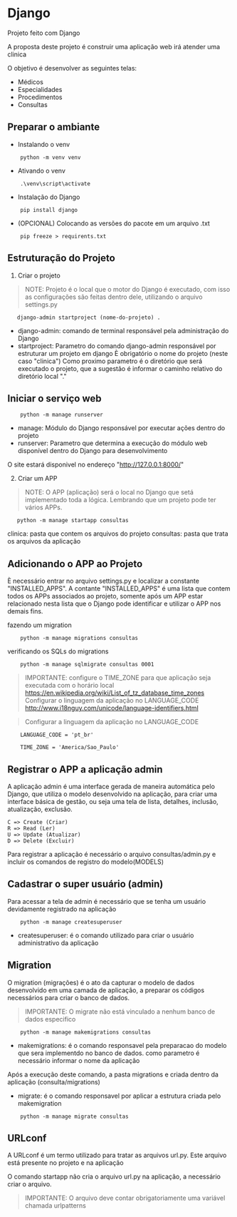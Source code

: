# Django
Projeto feito com Django

A proposta deste projeto é construir uma aplicação web irá atender uma clinica

O objetivo é desenvolver as seguintes telas:

- Médicos
- Especialidades
- Procedimentos
- Consultas

## Preparar o ambiante
- Instalando o venv
```
    python -m venv venv
```

- Ativando o venv
```
    .\venv\script\activate
```

- Instalação do Django
```
    pip install django
```

- (OPCIONAL) Colocando as versões do pacote em um arquivo .txt
```
    pip freeze > requirents.txt
```

## Estruturação do Projeto
1. Criar o projeto
> NOTE: Projeto é o local que o motor do Django é executado, com isso as configurações são feitas dentro dele, utilizando o arquivo settings.py

```
   django-admin startproject (nome-do-projeto) .
```

- django-admin: comando de terminal responsável pela administração do Django
- startproject: Parametro do comando django-admin responsável por estruturar um projeto em django
    È obrigatório o nome do projeto (neste caso "clinica")
    Como proximo parametro é o diretório que será executado o projeto, que a sugestão é informar o caminho relativo do diretório local "."

## Iniciar o serviço web
```
    python -m manage runserver
```

- manage: Módulo do Django responsável por executar ações dentro do projeto
- runserver: Parametro que determina a execução do módulo web disponível dentro do Django para desenvolvimento

O site estará disponivel no endereço "http://127.0.0.1:8000/"

2. Criar um APP
> NOTE: O APP (aplicação) será o local no Django que setá implementado toda a lógica. Lembrando que um projeto pode ter vários APPs.

```
   python -m manage startapp consultas
```

clinica: pasta que contem os arquivos do projeto
consultas: pasta que trata os arquivos da aplicação

## Adicionando o APP ao Projeto
È necessário entrar no arquivo settings.py e localizar a constante "INSTALLED_APPS".
A contante "INSTALLED_APPS" é uma lista que contem todos os APPs associados ao projeto, somente após um APP estar relacionado nesta lista que o Django pode identificar e utilizar o APP nos demais fins.

fazendo um migration

```
    python -m manage migrations consultas
```

verificando os SQLs do migrations

```
    python -m manage sqlmigrate consultas 0001
```

> IMPORTANTE: configure o TIME_ZONE para que aplicação seja executada com o horário local
> https://en.wikipedia.org/wiki/List_of_tz_database_time_zones
> Configurar o linguagem da aplicação no LANGUAGE_CODE
> http://www.i18nguy.com/unicode/language-identifiers.html

> Configurar a linguagem da aplicação no LANGUAGE_CODE

```
    LANGUAGE_CODE = 'pt_br'

    TIME_ZONE = 'America/Sao_Paulo'
```

## Registrar o APP a aplicação admin
A aplicação admin é uma interface gerada de maneira automática pelo Django, que utiliza o modelo desenvolvido na aplicação, para criar uma interface básica de gestão, ou seja uma tela de lista, detalhes, inclusão, atualização, exclusão.

```
C => Create (Criar)
R => Read (Ler)
U => Update (Atualizar)
D => Delete (Excluir)
```

Para registrar a aplicação é necessário o arquivo consultas/admin.py e incluir os comandos de registro do modelo(MODELS)

## Cadastrar o super usuário (admin)
Para acessar a tela de admin é necessário que se tenha um usuário devidamente registrado na aplicação

```
    python -m manage createsuperuser 
```

- createsuperuser: é o comando utilizado para criar o usuário administrativo da aplicação

## Migration
O migration (migrações) é o ato da capturar o modelo de dados desenvolvido em uma camada de aplicação, a preparar os códigos necessários para criar o banco de dados.

> IMPORTANTE: O migrate não está vinculado a nenhum banco de dados especifico

```
    python -m manage makemigrations consultas
```

- makemigrations: é o comando responsavel pela preparacao do modelo que sera implementdo no banco de dados.
    como parametro é necessário informar o nome da aplicação

Após a execução deste comando, a pasta migrations e criada dentro da aplicação (consulta/migrations)

- migrate: é o comando responsavel por aplicar a estrutura criada pelo makemigration

```
    python -m manage migrate consultas
```
## URLconf
A URLconf é um termo utilizado para tratar as arquivos url.py. Este arquivo está presente no projeto e na aplicação

O comando startapp não cria o arquivo url.py na aplicação, a necessário criar o arquivo.

> IMPORTANTE: O arquivo deve contar obrigatoriamente uma variável chamada urlpatterns